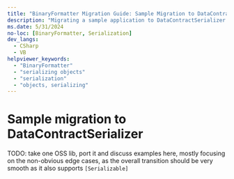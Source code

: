 ```yaml
---
title: "BinaryFormatter Migration Guide: Sample Migration to DataContractSerializer"
description: "Migrating a sample application to DataContractSerializer."
ms.date: 5/31/2024
no-loc: [BinaryFormatter, Serialization]
dev_langs:
  - CSharp
  - VB
helpviewer_keywords:
  - "BinaryFormatter"
  - "serializing objects"
  - "serialization"
  - "objects, serializing"
---
```


# Sample migration to DataContractSerializer

TODO: take one OSS lib, port it and discuss examples here, mostly focusing on the non-obvious edge cases, as the overall transition should be very smooth as it also supports `[Serializable]`
